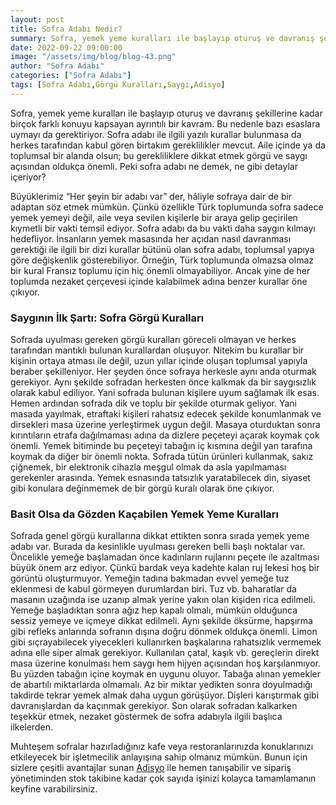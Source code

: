 ```yaml
---
layout: post
title: Sofra Adabı Nedir?
summary: Sofra, yemek yeme kuralları ile başlayıp oturuş ve davranış şekillerine kadar birçok farklı konuyu kapsayan ayrıntılı bir kavram. 
date: 2022-09-22 09:00:00
image: "/assets/img/blog/blog-43.png"
author: "Sofra Adabı"
categories: ["Sofra Adabı"]
tags: [Sofra Adabı,Görgü Kuralları,Saygı,Adisyo]
---
```

Sofra, yemek yeme kuralları ile başlayıp oturuş ve davranış şekillerine kadar birçok farklı konuyu kapsayan ayrıntılı bir kavram. Bu nedenle bazı esaslara uymayı da gerektiriyor. Sofra adabı ile ilgili yazılı kurallar bulunmasa da herkes tarafından kabul gören birtakım gereklilikler mevcut. Aile içinde ya da toplumsal bir alanda olsun; bu gerekliliklere dikkat etmek görgü ve saygı açısından oldukça önemli. Peki sofra adabı ne demek, ne gibi detaylar içeriyor?

Büyüklerimiz “Her şeyin bir adabı var” der, hâliyle sofraya dair de bir adaptan söz etmek mümkün. Çünkü özellikle Türk toplumunda sofra sadece yemek yemeyi değil, aile veya sevilen kişilerle bir araya gelip geçirilen kıymetli bir vakti temsil ediyor. Sofra adabı da bu vakti daha saygın kılmayı hedefliyor. İnsanların yemek masasında her açıdan nasıl davranması gerektiği ile ilgili bir dizi kurallar bütünü olan sofra adabı, toplumsal yapıya göre değişkenlik gösterebiliyor. Örneğin, Türk toplumunda olmazsa olmaz bir kural Fransız toplumu için hiç önemli olmayabiliyor. Ancak yine de her toplumda nezaket çerçevesi içinde kalabilmek adına benzer kurallar öne çıkıyor.



### Saygının İlk Şartı: Sofra Görgü Kuralları

Sofrada uyulması gereken görgü kuralları göreceli olmayan ve herkes tarafından mantıklı bulunan kurallardan oluşuyor. Nitekim bu kurallar bir kişinin ortaya atması ile değil, uzun yıllar içinde oluşan toplumsal yapıyla beraber şekilleniyor. Her şeyden önce sofraya herkesle aynı anda oturmak gerekiyor. Aynı şekilde sofradan herkesten önce kalkmak da bir saygısızlık olarak kabul ediliyor. Yani sofrada bulunan kişilere uyum sağlamak ilk esas. Hemen ardından sofrada dik ve toplu bir şekilde oturmak geliyor. Yani masada yayılmak, etraftaki kişileri rahatsız edecek şekilde konumlanmak ve dirsekleri masa üzerine yerleştirmek uygun değil. Masaya oturduktan sonra kırıntıların etrafa dağılmaması adına da dizlere peçeteyi açarak koymak çok önemli. Yemek bitiminde bu peçeteyi tabağın iç kısmına değil yan tarafına koymak da diğer bir önemli nokta. Sofrada tütün ürünleri kullanmak, sakız çiğnemek, bir elektronik cihazla meşgul olmak da asla yapılmaması gerekenler arasında. Yemek esnasında tatsızlık yaratabilecek din, siyaset gibi konulara değinmemek de bir görgü kuralı olarak öne çıkıyor. 


### Basit Olsa da Gözden Kaçabilen Yemek Yeme Kuralları

Sofrada genel görgü kurallarına dikkat ettikten sonra sırada yemek yeme adabı var. Burada da kesinlikle uyulması gereken belli başlı noktalar var. Öncelikle yemeğe başlamadan önce kadınların rujlarını peçete ile azaltması büyük önem arz ediyor. Çünkü bardak veya kadehte kalan ruj lekesi hoş bir görüntü oluşturmuyor. Yemeğin tadına bakmadan evvel yemeğe tuz eklenmesi de kabul görmeyen durumlardan biri. Tuz vb. baharatlar da masanın uzağında ise uzanıp almak yerine yakın olan kişiden rica edilmeli. Yemeğe başladıktan sonra ağız hep kapalı olmalı, mümkün olduğunca sessiz yemeye ve içmeye dikkat edilmeli. Aynı şekilde öksürme, hapşırma gibi refleks anlarında sofranın dışına doğru dönmek oldukça önemli. Limon gibi sıçrayabilecek yiyecekleri kullanırken başkalarına rahatsızlık vermemek adına elle siper almak gerekiyor. Kullanılan çatal, kaşık vb. gereçlerin direkt masa üzerine konulması hem saygı hem hijyen açısından hoş karşılanmıyor. Bu yüzden tabağın içine koymak en uygunu oluyor. Tabağa alınan yemekler de abartılı miktarlarda olmamalı. Az bir miktar yedikten sonra doyulmadığı takdirde tekrar yemek almak daha uygun görüşüyor. Dişleri karıştırmak gibi davranışlardan da kaçınmak gerekiyor. Son olarak sofradan kalkarken teşekkür etmek, nezaket göstermek de sofra adabıyla ilgili başlıca ilkelerden.

Muhteşem sofralar hazırladığınız kafe veya restoranlarınızda konuklarınızı etkileyecek bir işletmecilik anlayışına sahip olmanız mümkün. Bunun için sizlere çeşitli avantajlar sunan <a href="https://adisyo.com/index.html" targer="_blank">Adisyo</a> ile hemen tanışabilir ve sipariş yönetiminden stok takibine kadar çok sayıda işinizi kolayca tamamlamanın keyfine varabilirsiniz.
